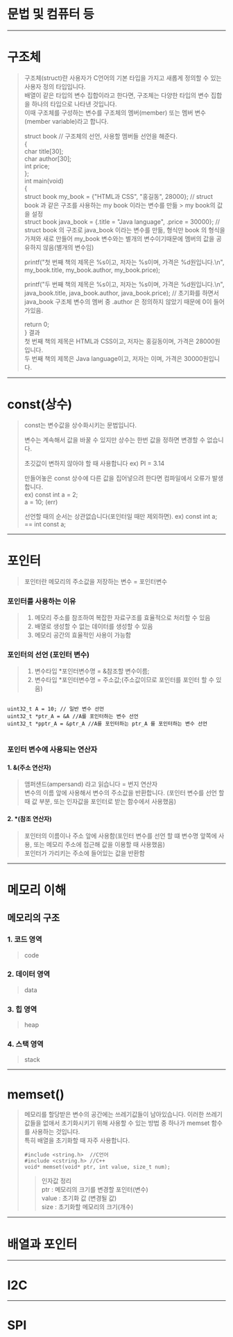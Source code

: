 # 문법 및 컴퓨터 등



***  



# 구조체 
> 구조체(struct)란 사용자가 C언어의 기본 타입을 가지고 새롭게 정의할 수 있는 사용자 정의 타입입니다.  
> 배열이 같은 타입의 변수 집합이라고 한다면, 구조체는 다양한 타입의 변수 집합을 하나의 타입으로 나타낸 것입니다.     
> 이때 구조체를 구성하는 변수를 구조체의 멤버(member) 또는 멤버 변수(member variable)라고 합니다.  
>
> struct book // 구조체의 선언, 사용할 멤버들 선언을 해준다.   
> {  
>    char title[30];  
>    char author[30];  
>    int price;  
> };    
> int main(void)  
> {  
>    struct book my_book = {"HTML과 CSS", "홍길동", 28000};   // struct book 과 같은 구조를 사용하는 my book 이라는 변수를 만듦 > my book의 값을 설정   
>    struct book java_book = {.title = "Java language", .price = 30000}; // struct book 의 구조로 java_book 이라는 변수를 만듦, 형식만 book 의 형식을 가져와 새로 만들어 my_book 변수와는 별개의 변수이기때문에 멤버의 값을 공유하지 않음(별개의 변수임)   
>   
>    printf("첫 번째 책의 제목은 %s이고, 저자는 %s이며, 가격은 %d원입니다.\n",  
>        my_book.title, my_book.author, my_book.price);    
>          
>    printf("두 번째 책의 제목은 %s이고, 저자는 %s이며, 가격은 %d원입니다.\n",  
>        java_book.title, java_book.author, java_book.price); // 초기화를 하면서 java_book 구조체 변수의 멤버 중 .author 은 정의하지 않았기 때문에 0이 들어가있음.  
>
>    return 0;  
> }
> 결과  
> 첫 번째 책의 제목은 HTML과 CSS이고, 저자는 홍길동이며, 가격은 28000원입니다.  
> 두 번째 책의 제목은 Java language이고, 저자는 이며, 가격은 30000원입니다.



***



# const(상수)
> const는 변수값을 상수화시키는 문법입니다.  
> 
> 변수는 계속해서 값을 바꿀 수 있지만 상수는 한번 값을 정하면 변경할 수 없습니다.  
> 
> 초깃값이 변하지 않아야 할 때 사용합니다 ex) PI = 3.14  
> 
> 만들어놓은 const 상수에 다른 값을 집어넣으려 한다면 컴파일에서 오류가 발생합니다.  
> ex) const int a = 2;  
>     a = 10; (err)  
> 
> 선언할 때의 순서는 상관없습니다(포인터일 때만 제외하면).  ex) const int a; == int const a;



***



# 포인터
> 포인터란 메모리의 주소값을 저장하는 변수 = 포인터변수

### 포인터를 사용하는 이유
> 1. 메모리 주소를 참조하여 복잡한 자료구조를 효율적으로 처리할 수 있음
> 2. 배열로 생성할 수 없는 데이터를 생성할 수 있음
> 3. 메모리 공간의 효율적인 사용이 가능함  

### 포인터의 선언 (포인터 변수)
> 1. 변수타입 *포인터변수명 = &참조할 변수이름;  
> 2. 변수타입 *포인터변수명 = 주소값;(주소값이므로 포인터를 포인터 할 수 있음)  


<pre>
<code>
uint32_t A = 10; // 일반 변수 선언    
uint32_t *ptr_A = &A //A를 포인터하는 변수 선언  
uint32_t *pptr_A = &ptr_A //A를 포인터하는 ptr_A 를 포인터하는 변수 선언  
</code>
</pre>



### 포인터 변수에 사용되는 연산자
#### 1. &(주소 연산자)  
> 앰퍼샌드(ampersand) 라고 읽습니다 = 번지 연산자  
> 변수의 이름 앞에 사용해서 변수의 주소값을 반환합니다. (포인터 변수를 선언 할 때 값 부분, 또는 인자값을 포인터로 받는 함수에서 사용했음)    
#### 2. *(참조 연산자)
> 포인터의 이름이나 주소 앞에 사용함(포인터 변수를 선언 할 떄 변수명 앞쪽에 사용, 또는 메모리 주소에 접근해 값을 이용할 때 사용했음)    
> 포인터가 가리키는 주소에 들어있는 값을 반환함



***
# 메모리 이해  
 ## 메모리의 구조 
 ### 1. 코드 영역 
 > code
 ### 2. 데이터 영역
 > data
 ### 3. 힙 영역 
 > heap
 ### 4. 스택 영역
 > stack
***
# memset()
> 메모리를 할당받은 변수의 공간에는 쓰레기값들이 남아있습니다. 이러한 쓰레기 값들을 없애서 초기화시키기 위해 사용할 수 있는 방법 중 하나가 memset 함수를 사용하는 것입니다.  
> 특히 배열을 초기화할 때 자주 사용합니다.  
>```
> #include <string.h>  //C언어
> #include <cstring.h> //C++
> void* memset(void* ptr, int value, size_t num);
>```
> > 인자값 정리  
> > ptr : 메모리의 크기를 변경할 포인터(변수)  
> > value : 초기화 값 (변경될 값)  
> > size : 초기화할 메모리의 크기(개수)  
***
# 배열과 포인터  
***
# I2C
***
# SPI

